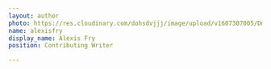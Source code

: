 ```yaml
---
layout: author
photo: https://res.cloudinary.com/dohsdvjjj/image/upload/v1607307005/DmtcXxYUcAYshhQ_oazny6.jpg
name: alexisfry
display_name: Alexis Fry
position: Contributing Writer

---
```


